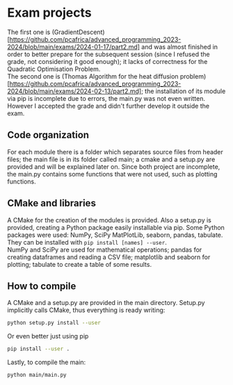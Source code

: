 # Exam projects
The first one is (GradientDescent)[https://github.com/pcafrica/advanced_programming_2023-2024/blob/main/exams/2024-01-17/part2.md] and was almost finished in order to better prepare for the subsequent session (since I refused the grade, not considering it good enough); it lacks of correctness for the Quadratic Optimisation Problem.<br>
The second one is (Thomas Algorithm for the heat diffusion problem)[https://github.com/pcafrica/advanced_programming_2023-2024/blob/main/exams/2024-02-13/part2.md]; the installation of its module via pip is incomplete due to errors, the main.py was not even written. However I accepted the grade and didn't further develop it outside the exam.

## Code organization
For each module there is a folder which separates source files from header files; the main file is in its folder called main; a cmake and a setup.py are provided and will be explained later on. Since both project are incomplete, the main.py contains some functions that were not used, such as plotting functions.

## CMake and libraries
A CMake for the creation of the modules is provided. Also a setup.py is provided, creating a Python package easily installable via pip.
Some Python packages were used: NumPy, SciPy MatPlotLib, seaborn, pandas, tabulate. They can be installed with `pip install [names] --user`.<br>
NumPy and SciPy are used for mathematical operations; pandas for creating dataframes and reading a CSV file; matplotlib and seaborn for plotting; tabulate to create a table of some results.

## How to compile
A CMake and a setup.py are provided in the main directory. Setup.py implicitly calls CMake, thus everything is ready writing:
```bash
python setup.py install --user
```
Or even better just using pip
```bash
pip install --user .
```
Lastly, to compile the main:
```bash
python main/main.py
```